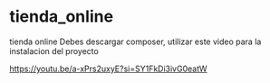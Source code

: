 # tienda_online
tienda online
Debes descargar composer, utilizar este video para la instalacion del proyecto 

https://youtu.be/a-xPrs2uxyE?si=SY1FkDi3ivG0eatW
